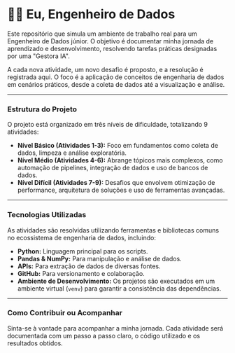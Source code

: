 # 🧑‍💻 Eu, Engenheiro de Dados

Este repositório que simula um ambiente de trabalho real para um Engenheiro de Dados júnior. O objetivo é documentar minha jornada de aprendizado e desenvolvimento, resolvendo tarefas práticas designadas por uma "Gestora IA".

A cada nova atividade, um novo desafio é proposto, e a resolução é registrada aqui. O foco é a aplicação de conceitos de engenharia de dados em cenários práticos, desde a coleta de dados até a visualização e análise.

---

### **Estrutura do Projeto**

O projeto está organizado em três níveis de dificuldade, totalizando 9 atividades:

* **Nível Básico (Atividades 1-3):** Foco em fundamentos como coleta de dados, limpeza e análise exploratória.
* **Nível Médio (Atividades 4-6):** Abrange tópicos mais complexos, como automação de pipelines, integração de dados e uso de bancos de dados.
* **Nível Difícil (Atividades 7-9):** Desafios que envolvem otimização de performance, arquitetura de soluções e uso de ferramentas avançadas.

---

### **Tecnologias Utilizadas**

As atividades são resolvidas utilizando ferramentas e bibliotecas comuns no ecossistema de engenharia de dados, incluindo:

* **Python:** Linguagem principal para os scripts.
* **Pandas & NumPy:** Para manipulação e análise de dados.
* **APIs:** Para extração de dados de diversas fontes.
* **GitHub:** Para versionamento e colaboração.
* **Ambiente de Desenvolvimento:** Os projetos são executados em um ambiente virtual (`venv`) para garantir a consistência das dependências.

---

### **Como Contribuir ou Acompanhar**

Sinta-se à vontade para acompanhar a minha jornada. Cada atividade será documentada com um passo a passo claro, o código utilizado e os resultados obtidos.

